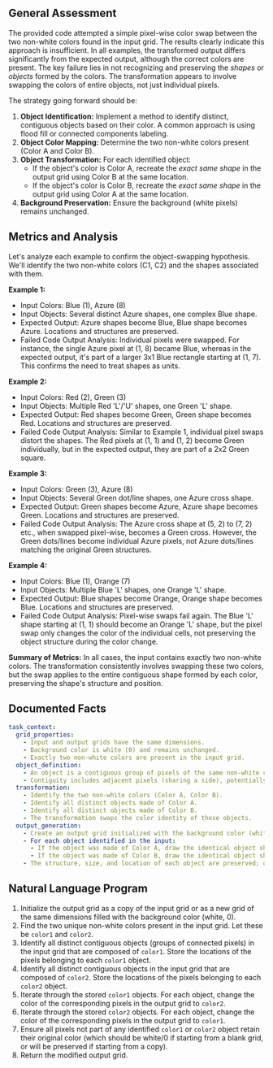 ## General Assessment

The provided code attempted a simple pixel-wise color swap between the two non-white colors found in the input grid. The results clearly indicate this approach is insufficient. In all examples, the transformed output differs significantly from the expected output, although the correct colors are present. The key failure lies in not recognizing and preserving the *shapes* or *objects* formed by the colors. The transformation appears to involve swapping the colors of entire objects, not just individual pixels.

The strategy going forward should be:

1.  **Object Identification:** Implement a method to identify distinct, contiguous objects based on their color. A common approach is using flood fill or connected components labeling.
2.  **Object Color Mapping:** Determine the two non-white colors present (Color A and Color B).
3.  **Object Transformation:** For each identified object:
    *   If the object's color is Color A, recreate the *exact same shape* in the output grid using Color B at the same location.
    *   If the object's color is Color B, recreate the *exact same shape* in the output grid using Color A at the same location.
4.  **Background Preservation:** Ensure the background (white pixels) remains unchanged.

## Metrics and Analysis

Let's analyze each example to confirm the object-swapping hypothesis. We'll identify the two non-white colors (C1, C2) and the shapes associated with them.

**Example 1:**
*   Input Colors: Blue (1), Azure (8)
*   Input Objects: Several distinct Azure shapes, one complex Blue shape.
*   Expected Output: Azure shapes become Blue, Blue shape becomes Azure. Locations and structures are preserved.
*   Failed Code Output Analysis: Individual pixels were swapped. For instance, the single Azure pixel at (1, 8) became Blue, whereas in the expected output, it's part of a larger 3x1 Blue rectangle starting at (1, 7). This confirms the need to treat shapes as units.

**Example 2:**
*   Input Colors: Red (2), Green (3)
*   Input Objects: Multiple Red 'L'/'U' shapes, one Green 'L' shape.
*   Expected Output: Red shapes become Green, Green shape becomes Red. Locations and structures are preserved.
*   Failed Code Output Analysis: Similar to Example 1, individual pixel swaps distort the shapes. The Red pixels at (1, 1) and (1, 2) become Green individually, but in the expected output, they are part of a 2x2 Green square.

**Example 3:**
*   Input Colors: Green (3), Azure (8)
*   Input Objects: Several Green dot/line shapes, one Azure cross shape.
*   Expected Output: Green shapes become Azure, Azure shape becomes Green. Locations and structures are preserved.
*   Failed Code Output Analysis: The Azure cross shape at (5, 2) to (7, 2) etc., when swapped pixel-wise, becomes a Green cross. However, the Green dots/lines become individual Azure pixels, not Azure dots/lines matching the original Green structures.

**Example 4:**
*   Input Colors: Blue (1), Orange (7)
*   Input Objects: Multiple Blue 'L' shapes, one Orange 'L' shape.
*   Expected Output: Blue shapes become Orange, Orange shape becomes Blue. Locations and structures are preserved.
*   Failed Code Output Analysis: Pixel-wise swaps fail again. The Blue 'L' shape starting at (1, 1) should become an Orange 'L' shape, but the pixel swap only changes the color of the individual cells, not preserving the object structure during the color change.

**Summary of Metrics:** In all cases, the input contains exactly two non-white colors. The transformation consistently involves swapping these two colors, but the swap applies to the entire contiguous shape formed by each color, preserving the shape's structure and position.

## Documented Facts


```yaml
task_context:
  grid_properties:
    - Input and output grids have the same dimensions.
    - Background color is white (0) and remains unchanged.
    - Exactly two non-white colors are present in the input grid.
  object_definition:
    - An object is a contiguous group of pixels of the same non-white color.
    - Contiguity includes adjacent pixels (sharing a side), potentially diagonals as well (need to confirm, but side-adjacency seems sufficient based on examples).
  transformation:
    - Identify the two non-white colors (Color A, Color B).
    - Identify all distinct objects made of Color A.
    - Identify all distinct objects made of Color B.
    - The transformation swaps the color identity of these objects.
  output_generation:
    - Create an output grid initialized with the background color (white).
    - For each object identified in the input:
      - If the object was made of Color A, draw the identical object shape using Color B at the same position in the output grid.
      - If the object was made of Color B, draw the identical object shape using Color A at the same position in the output grid.
    - The structure, size, and location of each object are preserved; only its color changes according to the swap rule.
```


## Natural Language Program

1.  Initialize the output grid as a copy of the input grid or as a new grid of the same dimensions filled with the background color (white, 0).
2.  Find the two unique non-white colors present in the input grid. Let these be `color1` and `color2`.
3.  Identify all distinct contiguous objects (groups of connected pixels) in the input grid that are composed of `color1`. Store the locations of the pixels belonging to each `color1` object.
4.  Identify all distinct contiguous objects in the input grid that are composed of `color2`. Store the locations of the pixels belonging to each `color2` object.
5.  Iterate through the stored `color1` objects. For each object, change the color of the corresponding pixels in the output grid to `color2`.
6.  Iterate through the stored `color2` objects. For each object, change the color of the corresponding pixels in the output grid to `color1`.
7.  Ensure all pixels not part of any identified `color1` or `color2` object retain their original color (which should be white/0 if starting from a blank grid, or will be preserved if starting from a copy).
8.  Return the modified output grid.